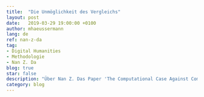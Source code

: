 ```yaml
---
title:  "Die Unmöglichkeit des Vergleichs"
layout: post
date:   2019-03-29 19:00:00 +0100
author: mhaeussermann
lang: de
ref: nan-z-da
tag: 
- Digital Humanities
- Methodologie
- Nan Z. Da
blog: true
star: false
description: "Über Nan Z. Das Paper 'The Computational Case Against Computational Literary Studies' aus komparatistischer Sicht"
category: blog
---
```

